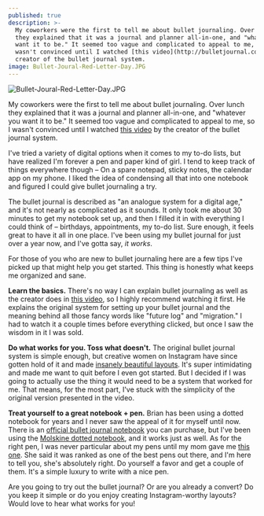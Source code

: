 ```yaml
---
published: true
description: >-
  My coworkers were the first to tell me about bullet journaling. Over lunch
  they explained that it was a journal and planner all-in-one, and "whatever you
  want it to be." It seemed too vague and complicated to appeal to me, so I
  wasn't convinced until I watched [this video](http://bulletjournal.com) by the
  creator of the bullet journal system.
image: Bullet-Joural-Red-Letter-Day.JPG
---
```

![Bullet-Joural-Red-Letter-Day.JPG]({{site.baseurl}}/img/Bullet-Joural-Red-Letter-Day.JPG)

My coworkers were the first to tell me about bullet journaling. Over lunch they explained that it was a journal and planner all-in-one, and "whatever you want it to be." It seemed too vague and complicated to appeal to me, so I wasn't convinced until I watched [this video](http://bulletjournal.com) by the creator of the bullet journal system. 

I've tried a variety of digital options when it comes to my to-do lists, but have realized I'm forever a pen and paper kind of girl. I tend to keep track of things everywhere though – On a spare notepad, sticky notes, the calendar app on my phone. I liked the idea of condensing all that into one notebook and figured I could give bullet journaling a try. 

The bullet journal is described as "an analogue system for a digital age," and it's not nearly as complicated as it sounds. It only took me about 30 minutes to get my notebook set up, and then I filled it in with everything I could think of – birthdays, appointments, my to-do list. Sure enough, it feels great to have it all in one place. I've been using my bullet journal for just over a year now, and I've gotta say, _it works_. 

For those of you who are new to bullet journaling here are a few tips I've picked up that might help you get started. This thing is honestly what keeps me organized and sane. 

**Learn the basics.**
There's no way I can explain bullet journaling as well as the creator does in [this video](http://bulletjournal.com), so I highly recommend watching it first. He explains the original system for setting up your bullet journal and the meaning behind all those fancy words like "future log" and "migration." I had to watch it a couple times before everything clicked, but once I saw the wisdom in it I was sold. 

**Do what works for you. Toss what doesn't.** 
The original bullet journal system is simple enough, but creative women on Instagram have since gotten hold of it and made [insanely beautiful layouts](https://www.apartmenttherapy.com/6-instagram-must-follows-for-the-bullet-journal-obsessed-238787). It's super intimidating and made me want to quit before I even got started. But I decided if I was going to actually use the thing it would need to be a system that worked for me. That means, for the most part, I've stuck with the simplicity of the original version presented in the video.

**Treat yourself to a great notebook + pen.**
Brian has been using a dotted notebook for years and I never saw the appeal of it for myself until now. There is an [official bullet journal notebook](https://www.amazon.com/gp/product/B016WKV8UC/ref=as_li_tl?ie=UTF8&camp=1789&creative=9325&creativeASIN=B016WKV8UC&linkCode=as2&tag=redletterda04-20&linkId=6837fab1c1830ce042035bb50aa89c93) you can purchase, but I've been using the [Molskine dotted notebook](https://us.moleskine.com/en/classic-notebook-black/p0460), and it works just as well. As for the right pen, I was never particular about my pens until my mom gave me [this one](https://www.amazon.com/gp/product/B002U0FF9O/ref=as_li_tl?ie=UTF8&camp=1789&creative=9325&creativeASIN=B002U0FF9O&linkCode=as2&tag=redletterda04-20&linkId=e0125689d131f97c6fb7be9bedab4e8e). She said it was ranked as one of the best pens out there, and I'm here to tell you, she's absolutely right. Do yourself a favor and get a couple of them. It's a simple luxury to write with a nice pen. 

Are you going to try out the bullet journal? Or are you already a convert? Do you keep it simple or do you enjoy creating Instagram-worthy layouts? Would love to hear what works for you!
